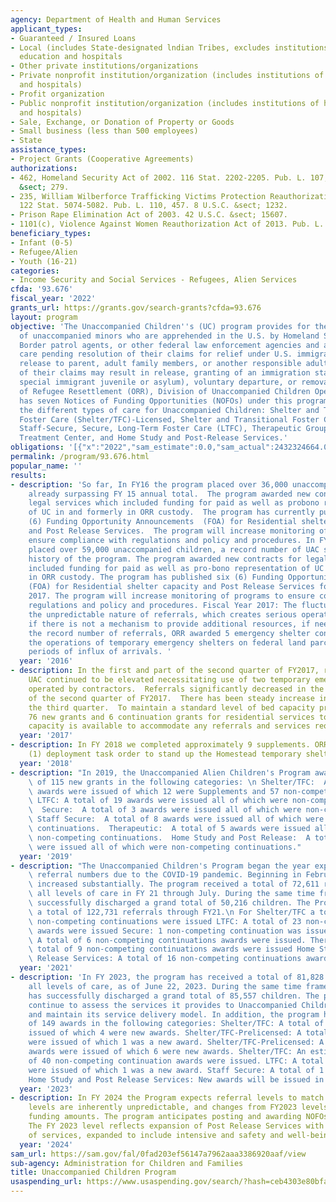 ```yaml
---
agency: Department of Health and Human Services
applicant_types:
- Guaranteed / Insured Loans
- Local (includes State-designated lndian Tribes, excludes institutions of higher
  education and hospitals
- Other private institutions/organizations
- Private nonprofit institution/organization (includes institutions of higher education
  and hospitals)
- Profit organization
- Public nonprofit institution/organization (includes institutions of higher education
  and hospitals)
- Sale, Exchange, or Donation of Property or Goods
- Small business (less than 500 employees)
- State
assistance_types:
- Project Grants (Cooperative Agreements)
authorizations:
- 462, Homeland Security Act of 2002. 116 Stat. 2202-2205. Pub. L. 107, 296. 6 U.S.C.
  &sect; 279.
- 235, William Wilberforce Trafficking Victims Protection Reauthorization Act of 2008.
  122 Stat. 5074-5082. Pub. L. 110, 457. 8 U.S.C. &sect; 1232.
- Prison Rape Elimination Act of 2003. 42 U.S.C. &sect; 15607.
- 1101(c), Violence Against Women Reauthorization Act of 2013. Pub. L. 113, 4.
beneficiary_types:
- Infant (0-5)
- Refugee/Alien
- Youth (16-21)
categories:
- Income Security and Social Services - Refugees, Alien Services
cfda: '93.676'
fiscal_year: '2022'
grants_url: https://grants.gov/search-grants?cfda=93.676
layout: program
objective: 'The Unaccompanied Children''s (UC) program provides for the care and placement
  of unaccompanied minors who are apprehended in the U.S. by Homeland Security agents,
  Border patrol agents, or other federal law enforcement agencies and are taken into
  care pending resolution of their claims for relief under U.S. immigration law or
  release to parent, adult family members, or another responsible adult. Resolution
  of their claims may result in release, granting of an immigration status (such as
  special immigrant juvenile or asylum), voluntary departure, or removal. The Office
  of Refugee Resettlement (ORR), Division of Unaccompanied Children Operations (DUCO)
  has seven Notices of Funding Opportunities (NOFOs) under this program, which delineate
  the different types of care for Unaccompanied Children: Shelter and Transitional
  Foster Care (Shelter/TFC)-Licensed, Shelter and Transitional Foster Care (Shelter/TFC)-Prelicensed,
  Staff-Secure, Secure, Long-Term Foster Care (LTFC), Therapeutic Group Home, Residential
  Treatment Center, and Home Study and Post-Release Services.'
obligations: '[{"x":"2022","sam_estimate":0.0,"sam_actual":2432324664.0,"usa_spending_actual":2692112644.28},{"x":"2023","sam_estimate":3578748352.0,"sam_actual":0.0,"usa_spending_actual":3009909160.56},{"x":"2024","sam_estimate":4280640299.0,"sam_actual":0.0,"usa_spending_actual":3228639148.69}]'
permalink: /program/93.676.html
popular_name: ''
results:
- description: 'So far, In FY16 the program placed over 36,000 unaccompanied children,
    already surpassing FY 15 annual total.  The program awarded new contracts for
    legal services which included funding for paid as well as probono representation
    of UC in and formerly in ORR custody.  The program has currently published six
    (6) Funding Opportunity Announcements  (FOA) for Residential shelter capacity
    and Post Release Services.  The program will increase monitoring of programs to
    ensure compliance with regulations and policy and procedures. In FY16 the program
    placed over 59,000 unaccompanied children, a record number of UAC served in the
    history of the program. The program awarded new contracts for legal services which
    included funding for paid as well as pro-bono representation of UC in and formerly
    in ORR custody. The program has published six (6) Funding Opportunity Announcements
    (FOA) for Residential shelter capacity and Post Release Services for award in
    2017. The program will increase monitoring of programs to ensure compliance with
    regulations and policy and procedures. Fiscal Year 2017: The fluctuations underscore
    the unpredictable nature of referrals, which creates serious operational challenges
    if there is not a mechanism to provide additional resources, if needed. To accommodate
    the record number of referrals, ORR awarded 5 emergency shelter contracts to support
    the operations of temporary emergency shelters on federal land parcels to accommodate
    periods of influx of arrivals. '
  year: '2016'
- description: In the first and part of the second quarter of FY2017, referrals of
    UAC continued to be elevated necessitating use of two temporary emergency shelters
    operated by contractors.  Referrals significantly decreased in the latter half
    of the second quarter of FY2017.  There has been steady increase in referral numbers
    the third quarter.  To maintain a standard level of bed capacity program awarded
    76 new grants and 6 continuation grants for residential services to ensure that
    capacity is available to accommodate any referrals and services required.
  year: '2017'
- description: In FY 2018 we completed approximately 9 supplements. ORR issued one
    (1) deployment task order to stand up the Homestead temporary shelter influx site.
  year: '2018'
- description: "In 2019, the Unaccompanied Alien Children's Program awarded a total\
    \ of 115 new grants in the following categories: \n Shelter/TFC:  A total of 69\
    \ awards were issued of which 12 were Supplements and 57 non-competing continuations.\
    \ LTFC: A total of 19 awards were issued all of which were non-competing continuations.\
    \  Secure:  A total of 3 awards were issued all of which were non-competing continuations.\
    \ Staff Secure:  A total of 8 awards were issued all of which were non-competing\
    \ continuations.  Therapeutic:  A total of 5 awards were issued all of which were\
    \ non-competing continuations.  Home Study and Post Release:  A total of 11 awards\
    \ were issued all of which were non-competing continuations."
  year: '2019'
- description: "The Unaccompanied Children's Program began the year experiencing lower-than-normal\
    \ referral numbers due to the COVID-19 pandemic. Beginning in February 2021, referrals\
    \ increased substantially. The program received a total of 72,611 referrals across\
    \ all levels of care in FY 21 through July. During the same time frame, the program\
    \ successfully discharged a grand total of 50,216 children. The Program received\
    \ a total of 122,731 referrals through FY21.\n For Shelter/TFC a total of 146\
    \ non-competing continuations were issued LTFC: A total of 23 non-competing continuations\
    \ awards were issued Secure: 1 non-competing continuation was issued. Staff Secure:\
    \ A total of 6 non-competing continuations awards were issued. Therapeutic: A\
    \ total of 9 non-competing continuations awards were issued Home Study and Post\
    \ Release Services: A total of 16 non-competing continuations awards were issued."
  year: '2021'
- description: 'In FY 2023, the program has received a total of 81,828 referrals across
    all levels of care, as of June 22, 2023. During the same time frame, the program
    has successfully discharged a grand total of 85,557 children. The program will
    continue to assess the services it provides to Unaccompanied Children to ensure
    and maintain its service delivery model. In addition, the program has made a total
    of 149 awards in the following categories: Shelter/TFC: A total of 34 awards were
    issued of which 4 were new awards. Shelter/TFC-Prelicensed: A total of 7 awards
    were issued of which 1 was a new award. Shelter/TFC-Prelicensed: A total of 50
    awards were issued of which 6 were new awards. Shelter/TFC: An estimated total
    of 40 non-competing continuation awards were issued. LTFC: A total of 17 awards
    were issued of which 1 was a new award. Staff Secure: A total of 1 award was issued.
    Home Study and Post Release Services: New awards will be issued in September 2023.'
  year: '2023'
- description: In FY 2024 the Program expects referral levels to match FY 2023. Referral
    levels are inherently unpredictable, and changes from FY2023 levels could affect
    funding amounts. The program anticipates posting and awarding NOFOs in FY 2024.
    The FY 2023 level reflects expansion of Post Release Services with three levels
    of services, expanded to include intensive and safety and well-being virtual check-ins.
  year: '2024'
sam_url: https://sam.gov/fal/0fad203ef56147a7962aaa3386920aaf/view
sub-agency: Administration for Children and Families
title: Unaccompanied Children Program
usaspending_url: https://www.usaspending.gov/search/?hash=ceb4303e80bfa3ff86eed7f3c3e874ea
---
```

